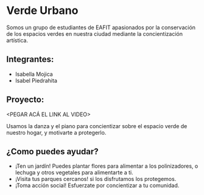 # Verde Urbano

Somos un grupo de estudiantes de EAFIT apasionados por la conservación de los espacios verdes en nuestra ciudad mediante la concientización artística.

## Integrantes:

- Isabella Mojica
- Isabel Piedrahita

## Proyecto:

<PEGAR ACÁ EL LINK AL VIDEO>

Usamos la danza y el piano para concientizar sobre el espacio verde de nuestro hogar, y motivarte a protegerlo.


## ¿Como puedes ayudar?

- ¡Ten un jardín! Puedes plantar flores para alimentar a los polinizadores, o lechuga y otros vegetales para alimentarte a ti.
- ¡Visita tus parques cercanos! si los disfrutamos los protegemos.
- ¡Toma acción social! Esfuerzate por concientizar a tu comunidad.

